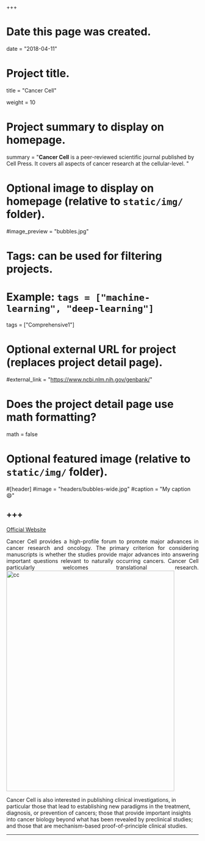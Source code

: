 +++
# Date this page was created.
date = "2018-04-11"

# Project title.
title = "Cancer Cell"

weight = 10
# Project summary to display on homepage.
summary = "**Cancer Cell** is a peer-reviewed scientific journal published by Cell Press. It covers all aspects of cancer research at the cellular-level. "

# Optional image to display on homepage (relative to `static/img/` folder).
#image_preview = "bubbles.jpg"

# Tags: can be used for filtering projects.
# Example: `tags = ["machine-learning", "deep-learning"]`
tags = ["Comprehensive1"]

# Optional external URL for project (replaces project detail page).
#external_link = "https://www.ncbi.nlm.nih.gov/genbank/"

# Does the project detail page use math formatting?
math = false

# Optional featured image (relative to `static/img/` folder).
#[header]
#image = "headers/bubbles-wide.jpg"
#caption = "My caption :smile:"


+++
---
[Official Website](http://www.cell.com/cancer-cell/home)

<p align="justify">Cancer Cell provides a high-profile forum to promote major advances in cancer research and oncology. The primary criterion for considering manuscripts is whether the studies provide major advances into answering important questions relevant to naturally occurring cancers. Cancer Cell particularly welcomes translational research.

<img src="/img/journal/com/cancer_cell.jpg" width = "440" height = "576" alt="cc" align=center />

Cancer Cell is also interested in publishing clinical investigations, in particular those that lead to establishing new paradigms in the treatment, diagnosis, or prevention of cancers; those that provide important insights into cancer biology beyond what has been revealed by preclinical studies; and those that are mechanism-based proof-of-principle clinical studies.

---